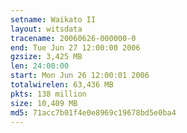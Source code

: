 ```yaml
---
setname: Waikato II
layout: witsdata
tracename: 20060626-000000-0
end: Tue Jun 27 12:00:00 2006
gzsize: 3,425 MB
len: 24:00:00
start: Mon Jun 26 12:00:01 2006
totalwirelen: 63,436 MB
pkts: 138 million
size: 10,409 MB
md5: 71acc7b01f4e0e8969c19678bd5e0ba4
---
```

